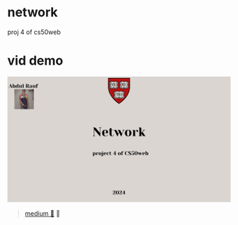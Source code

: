 # network
 proj 4 of cs50web    

 # vid demo
[![Watch the video](https://github.com/Raufjatoi/network/blob/main/network.png)](https://youtu.be/flpNivYoFO4?si=MOh_aKcf3TwLhMBx)
      
       
  



 >[medium 📃](https://medium.com/@raufpokemon00/network-project-4-of-cs50web-baa0ecaa8b18)  🥸
